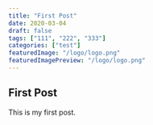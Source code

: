 ```yaml
---
title: "First Post"
date: 2020-03-04
draft: false
tags: ["111", "222", "333"]
categories: ["test"]
featuredImage: "/logo/logo.png"
featuredImagePreview: "/logo/logo.png"
---
```


## First Post

This is my first post.